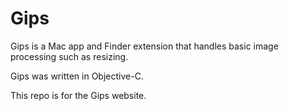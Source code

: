 # Gips

Gips is a Mac app and Finder extension that handles basic image processing such as resizing.

Gips was written in Objective-C. 

This repo is for the Gips website. 
